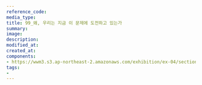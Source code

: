 ```yaml
---
reference_code:
media_type:
title: 99_왜, 우리는 지금 이 문제에 도전하고 있는가
summary:
image:
description:
modified_at:
created_at:
components:
- https://wwm3.s3.ap-northeast-2.amazonaws.com/exhibition/ex-04/section-02/99_왜,+우리는+지금+이+문제에+도전하고+있는가.jpg
tags:
-
---
```

